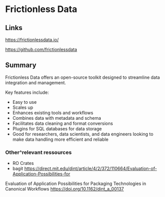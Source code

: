 
# Frictionless Data

## Links
https://frictionlessdata.io/

https://github.com/frictionlessdata

## Summary
Frictionless Data offers an open-source toolkit designed to streamline data integration and management.

Key features include:
- Easy to use
- Scales up
- Enhances existing tools and workflows
- Combines data with metadata and schema
- Facilitates data cleaning and format conversions
- Plugins for SQL databases for data storage
- Good for researchers, data scientists, and data engineers looking to make data handling more efficient and reliable



### Other^relevant ressources

- RO Crates
- bagit https://direct.mit.edu/dint/article/4/2/372/110664/Evaluation-of-Application-Possibilities-for

Evaluation of Application Possibilities for Packaging Technologies in Canonical Workflows
https://doi.org/10.1162/dint_a_00137
